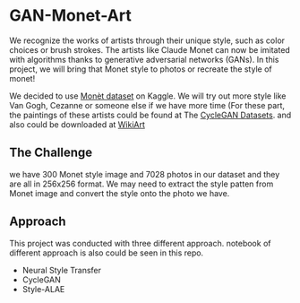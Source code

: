 # GAN-Monet-Art

We recognize the works of artists through their unique style, such as color choices or brush strokes. The artists like Claude Monet can now be imitated with algorithms thanks to generative adversarial networks (GANs). In this project, we will bring that Monet style to photos or recreate the style of monet!

We decided to use [Monèt dataset](https://www.kaggle.com/competitions/gan-getting-started/data) on Kaggle. We will try out more style like Van Gogh, Cezanne or someone else if we have more time (For these part, the paintings of these artists could be found at The [CycleGAN Datasets](https://github.com/junyanz/CycleGAN). and also could be downloaded at [WikiArt](https://www.wikiart.org/)

## The Challenge
we have 300 Monet style image and 7028 photos in our dataset and they are all in 256x256 format. We may need to extract the style patten from Monet image and convert the style onto the photo we have. 

## Approach
This project was conducted with three different approach. notebook of different approach is also could be seen in this repo.
- Neural Style Transfer
- CycleGAN
- Style-ALAE
